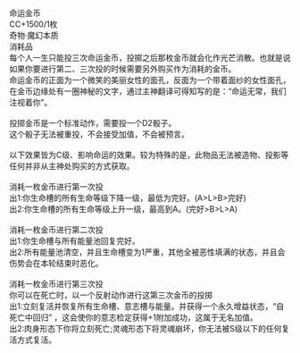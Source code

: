 <title>命运硬币</title>
<meta name="GENERATOR" content="WinCHM">
<meta http-equiv="Content-Type" content="text/html; charset=gb2312">
<br>命运金币
<br>CC+1500/1枚  
<br>奇物·魔幻本质 
<br>消耗品 
<br>每个人一生只能投三次命运金币，投掷之后那枚金币就会化作光芒消散。也就是说如果你要进行第二、三次投的时候需要另外购买作为消耗的金币。 
<br>命运金币的正面为一个微笑的美丽女性的面孔，反面为一个带着面纱的女性面孔，在金币边缘处有一圈神秘的文字，通过主神翻译可得知写的是：“命运无常，我们注视着你”。 
<br>
<br>投掷金币是一个标准动作，需要投一个D2骰子。  
<br>这个骰子无法被重投，不会接受加值，不会被预言。
<br>
<br>以下效果皆为C级、影响命运的效果。较为特殊的是，此物品无法被造物、投影等任何并非从主神处购买的方式获取。 
<br>
<br>消耗一枚金币进行第一次投 
<br>出1:你生命槽的所有生命等级下降一级，最低为完好。(A>L>B>完好) 
<br>出2:你生命槽的所有生命等级上升一级，最高到A。(完好>B>L>A) 
<br>
<br>消耗一枚金币进行第二次投
<br>出1:你生命槽与所有能量池回复完好。 
<br>出2:所有能量池清空，并且生命槽变为1严重，其他全被恶性填满的状态，并且会伤势会在本轮结束时恶化。 
<br>
<br>消耗一枚金币进行第三次投
<br>你可以在死亡时，以一个反射动作进行这第三次金币的投掷 
<br>出1:立刻复活并恢复所有生命槽、意志槽与能量。并获得一个永久增益状态，“自死亡中回归” ，这会使你的意志检定获得+1附加成功，这属于无名加值。 
<br>出2:肉身形态下你将立刻死亡;灵魂形态下将灵魂崩坏，你无法被S级以下的任何复活方式复活。 